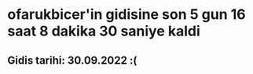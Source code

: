 # ofarukbicer'in gidisine son 5 gun 16 saat 8 dakika 30 saniye kaldi

## Gidis tarihi: 30.09.2022 :(